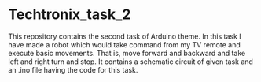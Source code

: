 # Techtronix_task_2
This repository contains the second task of Arduino theme.
In this task I have made a robot which would take command from my TV remote and execute basic movements. That is, move forward and backward and take left and right turn and stop.
It contains a schematic circuit of given task and an .ino file having the code for this task.
